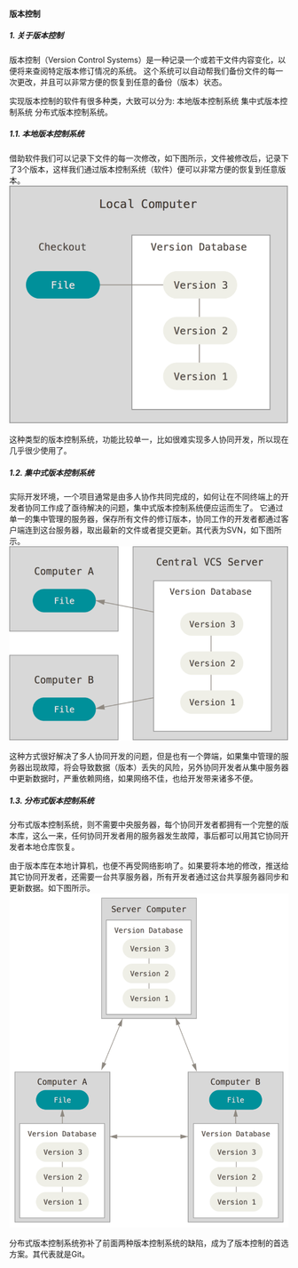 #### 版本控制 

##### 1. 关于版本控制 
版本控制（Version Control Systems）是一种记录一个或若干文件内容变化，以便将来查阅特定版本修订情况的系统。
这个系统可以自动帮我们备份文件的每一次更改，并且可以非常方便的恢复到任意的备份（版本）状态。

实现版本控制的软件有很多种类，大致可以分为:
本地版本控制系统
集中式版本控制系统
分布式版本控制系统。

##### 1.1. 本地版本控制系统
借助软件我们可以记录下文件的每一次修改，如下图所示，文件被修改后，记录下了3个版本，这样我们通过版本控制系统（软件）便可以非常方便的恢复到任意版本。
<img src='images/版本控制1.png'></img>


这种类型的版本控制系统，功能比较单一，比如很难实现多人协同开发，所以现在几乎很少使用了。

##### 1.2. 集中式版本控制系统
实际开发环境，一个项目通常是由多人协作共同完成的，如何让在不同终端上的开发者协同工作成了亟待解决的问题，集中式版本控制系统便应运而生了。
它通过单一的集中管理的服务器，保存所有文件的修订版本，协同工作的开发者都通过客户端连到这台服务器，取出最新的文件或者提交更新。其代表为SVN，如下图所示。
<img src='images/版本控制2.png'></img>


这种方式很好解决了多人协同开发的问题，但是也有一个弊端，如果集中管理的服务器出现故障，将会导致数据（版本）丢失的风险，另外协同开发者从集中服务器中更新数据时，严重依赖网络，如果网络不佳，也给开发带来诸多不便。

##### 1.3. 分布式版本控制系统
 分布式版本控制系统，则不需要中央服务器，每个协同开发者都拥有一个完整的版本库，这么一来，任何协同开发者用的服务器发生故障，事后都可以用其它协同开发者本地仓库恢复。

 由于版本库在本地计算机，也便不再受网络影响了。如果要将本地的修改，推送给其它协同开发者，还需要一台共享服务器，所有开发者通过这台共享服务器同步和更新数据。如下图所示。
 <img src='images/版本控制3.png'></img>

 分布式版本控制系统弥补了前面两种版本控制系统的缺陷，成为了版本控制的首选方案。其代表就是Git。